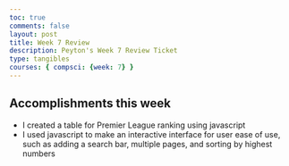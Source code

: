 ```yaml
---
toc: true
comments: false
layout: post
title: Week 7 Review
description: Peyton's Week 7 Review Ticket
type: tangibles
courses: { compsci: {week: 7} }
---
```


## Accomplishments this week
- I created a table for Premier League ranking using javascript
- I used javascript to make an interactive interface for user ease of use, such as adding a search bar, multiple pages, and sorting by highest numbers